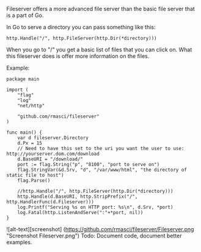 Fileserver offers a more advanced file server than the basic file server that is a part of Go.

In Go to serve a directory you can pass something like this:
```
http.Handle("/", http.FileServer(http.Dir(*directory)))
```
When you go to "/" you get a basic list of files that you can click on.  What this fileserver does is offer more information on the files.

Example:

```
package main

import (
	"flag"
	"log"
	"net/http"

	"github.com/rmasci/fileserver"
)

func main() {
	var d fileserver.Directory
	d.Px = 15
    // Need to have this set to the uri you want the user to use: http://yourserver.dom.com/download
	d.BaseURI = "/download/"
	port := flag.String("p", "8100", "port to serve on")
	flag.StringVar(&d.Srv, "d", "/var/www/html", "the directory of static file to host")
	flag.Parse()

	//http.Handle("/", http.FileServer(http.Dir(*directory)))
	http.Handle(d.BaseURI, http.StripPrefix("/", http.HandlerFunc(d.Fileserver)))
	log.Printf("Serving %s on HTTP port: %s\n", d.Srv, *port)
	log.Fatal(http.ListenAndServe(":"+*port, nil))
}
```
![alt-text][screenshot] (https://github.com/rmasci/fileserver/Fileserver.png "Screenshot Fileserver.png")
Todo: Document code, document better examples.
